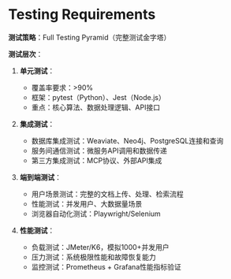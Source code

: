 # Testing Requirements

**测试策略**：Full Testing Pyramid（完整测试金字塔）

**测试层次**：
1. **单元测试**：
   - 覆盖率要求：>90%
   - 框架：pytest（Python）、Jest（Node.js）
   - 重点：核心算法、数据处理逻辑、API接口

2. **集成测试**：
   - 数据库集成测试：Weaviate、Neo4j、PostgreSQL连接和查询
   - 服务间通信测试：微服务API调用和数据传递
   - 第三方集成测试：MCP协议、外部API集成

3. **端到端测试**：
   - 用户场景测试：完整的文档上传、处理、检索流程
   - 性能测试：并发用户、大数据量场景
   - 浏览器自动化测试：Playwright/Selenium

4. **性能测试**：
   - 负载测试：JMeter/K6，模拟1000+并发用户
   - 压力测试：系统极限性能和故障恢复能力
   - 监控测试：Prometheus + Grafana性能指标验证
